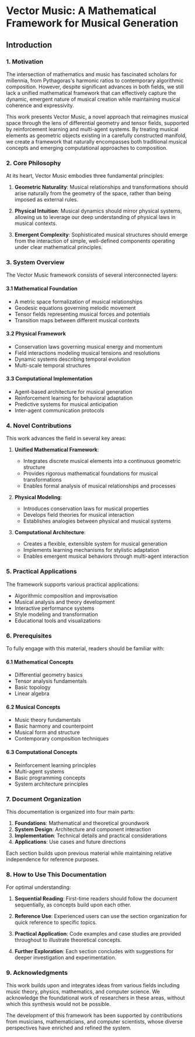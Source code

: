 # Vector Music: A Mathematical Framework for Musical Generation

## Introduction

### 1. Motivation

The intersection of mathematics and music has fascinated scholars for millennia, from Pythagoras's harmonic ratios to contemporary algorithmic composition. However, despite significant advances in both fields, we still lack a unified mathematical framework that can effectively capture the dynamic, emergent nature of musical creation while maintaining musical coherence and expressivity.

This work presents Vector Music, a novel approach that reimagines musical space through the lens of differential geometry and tensor fields, supported by reinforcement learning and multi-agent systems. By treating musical elements as geometric objects existing in a carefully constructed manifold, we create a framework that naturally encompasses both traditional musical concepts and emerging computational approaches to composition.

### 2. Core Philosophy

At its heart, Vector Music embodies three fundamental principles:

1. **Geometric Naturality**: Musical relationships and transformations should arise naturally from the geometry of the space, rather than being imposed as external rules.

2. **Physical Intuition**: Musical dynamics should mirror physical systems, allowing us to leverage our deep understanding of physical laws in musical contexts.

3. **Emergent Complexity**: Sophisticated musical structures should emerge from the interaction of simple, well-defined components operating under clear mathematical principles.

### 3. System Overview

The Vector Music framework consists of several interconnected layers:

#### 3.1 Mathematical Foundation
- A metric space formalization of musical relationships
- Geodesic equations governing melodic movement
- Tensor fields representing musical forces and potentials
- Transition maps between different musical contexts

#### 3.2 Physical Framework
- Conservation laws governing musical energy and momentum
- Field interactions modeling musical tensions and resolutions
- Dynamic systems describing temporal evolution
- Multi-scale temporal structures

#### 3.3 Computational Implementation
- Agent-based architecture for musical generation
- Reinforcement learning for behavioral adaptation
- Predictive systems for musical anticipation
- Inter-agent communication protocols

### 4. Novel Contributions

This work advances the field in several key areas:

1. **Unified Mathematical Framework**: 
   - Integrates discrete musical elements into a continuous geometric structure
   - Provides rigorous mathematical foundations for musical transformations
   - Enables formal analysis of musical relationships and processes

2. **Physical Modeling**:
   - Introduces conservation laws for musical properties
   - Develops field theories for musical interaction
   - Establishes analogies between physical and musical systems

3. **Computational Architecture**:
   - Creates a flexible, extensible system for musical generation
   - Implements learning mechanisms for stylistic adaptation
   - Enables emergent musical behaviors through multi-agent interaction

### 5. Practical Applications

The framework supports various practical applications:

- Algorithmic composition and improvisation
- Musical analysis and theory development
- Interactive performance systems
- Style modeling and transformation
- Educational tools and visualizations

### 6. Prerequisites

To fully engage with this material, readers should be familiar with:

#### 6.1 Mathematical Concepts
- Differential geometry basics
- Tensor analysis fundamentals
- Basic topology
- Linear algebra

#### 6.2 Musical Concepts
- Music theory fundamentals
- Basic harmony and counterpoint
- Musical form and structure
- Contemporary composition techniques

#### 6.3 Computational Concepts
- Reinforcement learning principles
- Multi-agent systems
- Basic programming concepts
- System architecture principles

### 7. Document Organization

This documentation is organized into four main parts:

1. **Foundations**: Mathematical and theoretical groundwork
2. **System Design**: Architecture and component interaction
3. **Implementation**: Technical details and practical considerations
4. **Applications**: Use cases and future directions

Each section builds upon previous material while maintaining relative independence for reference purposes.

### 8. How to Use This Documentation

For optimal understanding:

1. **Sequential Reading**: First-time readers should follow the document sequentially, as concepts build upon each other.

2. **Reference Use**: Experienced users can use the section organization for quick reference to specific topics.

3. **Practical Application**: Code examples and case studies are provided throughout to illustrate theoretical concepts.

4. **Further Exploration**: Each section concludes with suggestions for deeper investigation and experimentation.

### 9. Acknowledgments

This work builds upon and integrates ideas from various fields including music theory, physics, mathematics, and computer science. We acknowledge the foundational work of researchers in these areas, without which this synthesis would not be possible.

The development of this framework has been supported by contributions from musicians, mathematicians, and computer scientists, whose diverse perspectives have enriched and refined the system.
